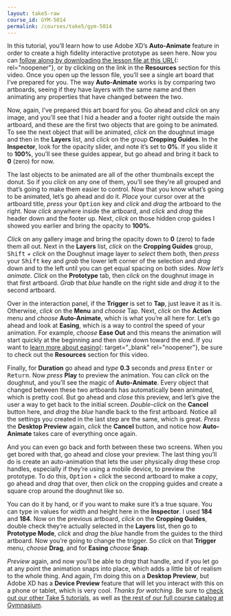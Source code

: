 ```yaml
---
layout: take5-raw
course_id: GYM-5014
permalink: /courses/take5/gym-5014
---
```


In this tutorial, you’ll learn how to use Adobe XD’s **Auto-Animate** feature in order to create a high fidelity interactive prototype as seen here. Now you can [follow along by downloading the lesson file at this URL][1]{: rel="noopener"}, or by clicking on the link in the **Resources** section for this video. Once you open up the lesson file, you’ll see a single art board that I’ve prepared for you. The way **Auto-Animate** works is by comparing two artboards, seeing if they have layers with the same name and then animating any properties that have changed between the two.

Now, again, I’ve prepared this art board for you. Go ahead and *click* on any image, and you’ll see that I hid a header and a footer right outside the main artboard, and these are the first two objects that are going to be animated. To see the next object that will be animated, *click* on the doughnut image and then in the **Layers** list, and *click* on the group **Cropping Guides**. In the **Inspector**, look for the opacity slider, and note it’s set to **0%**. If you slide it to **100%**, you’ll see these guides appear, but go ahead and bring it back to **0** (zero) for now.

The last objects to be animated are all of the other thumbnails except the donut. So if you *click* on any one of them, you’ll see they’re all grouped and that’s going to make them easier to control. Now that you know what’s going to be animated, let’s go ahead and do it. *Place* your cursor over at the artboard title, *press* your <kbd>Option</kbd> key and *click* and *drag* the artboard to the right. Now *click* anywhere inside the artboard, and *click* and *drag* the header down and the footer up. Next, *click* on those hidden crop guides I showed you earlier and bring the opacity to **100%**.

*Click* on any gallery image and bring the opacity down to **0** (zero) to fade them all out. Next in the **Layers** list, *click* on the **Cropping Guides** group, <kbd>Shift</kbd> + *click* on the Doughnut image layer to *select* them both, then *press* your <kbd>Shift</kbd> key and *grab* the lower left corner of the selection and *drag* down and to the left until you can get equal spacing on both sides. *Now let’s animate.* *Click* on the **Prototype** tab, then *click* on the doughnut image in that first artboard. *Grab* that *blue* handle on the right side and *drag* it to the second artboard.

Over in the interaction panel, if the **Trigger** is set to **Tap**, just leave it as it is. Otherwise, *click* on the **Menu** and *choose* Tap. Next, *click* on the **Action** menu and *choose* **Auto-Animate**, which is what you’re all here for. Let’s go ahead and look at **Easing**, which is a way to control the speed of your animation. For example, *choose* **Ease Out** and this means the animation will start quickly at the beginning and then slow down toward the end. If you want to [learn more about easing][2]{: target="_blank" rel="noopener"}, be sure to check out the **Resources** section for this video.

Finally, for **Duration** go ahead and *type* **0.3** seconds and *press* <kbd>Enter</kbd> or <kbd>Return</kbd>. Now *press* **Play** to preview the animation. You can *click* on the doughnut, and you’ll see the magic of **Auto-Animate**. Every object that changed between these two artboards has automatically been animated, which is pretty cool. But go ahead and *close* this preview, and let’s give the user a way to get back to the initial screen. *Double-click* on the **Cancel** button here, and *drag* the *blue* handle back to the first artboard. Notice all the settings you created in the last step are the same, which is great. *Press* the **Desktop Preview** again, *click* the **Cancel** button, and notice how **Auto-Animate** takes care of everything once again.

And you can even go back and forth between these two screens. When you get bored with that, go ahead and close your preview. The last thing you’ll do is create an auto-animation that lets the user physically *drag* these crop handles, especially if they’re using a mobile device, to preview the prototype. To do this, <kbd>Option</kbd> + *click* the second artboard to make a *copy*, go ahead and *drag* that over, then *click* on the cropping guides and create a square crop around the doughnut like so.

You can do it by hand, or if you want to make sure it’s a true square. You can type in values for width and height here in the **Inspector**. I used **184** and **184**. Now on the previous artboard, *click* on the **Cropping Guides**, double check they’re actually selected in the **Layers** list, then go to **Prototype Mode**, *click* and *drag* the *blue* handle from the guides to the third artboard. Now you’re going to change the trigger. So *click* on that **Trigger** menu, *choose* **Drag**, and for **Easing** *choose* **Snap**.

*Preview* again, and now you’ll be able to *drag* that handle, and if you let go at any point the animation snaps into place, which adds a little bit of realism to the whole thing. And again, I’m doing this on a **Desktop Preview**, but Adobe XD has a **Device Preview** feature that will let you interact with this on a phone or tablet, which is very cool. *Thanks for watching.* Be sure to [check out our other Take 5 tutorials][3], as well as [the rest of our full course catalog at Gymnasium][4].

[1]: https://gymnasium.github.io/take5/gym-5014.zip
[2]: https://developers.google.com/web/fundamentals/design-and-ux/animations/the-basics-of-easing
[3]: https://thegymnasium.com/courses/take5
[4]: https://thegymnasium.com/courses
